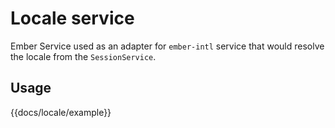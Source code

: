 # Locale service

Ember Service used as an adapter for `ember-intl` service that would resolve the locale from the `SessionService`. 

## Usage

{{docs/locale/example}}
